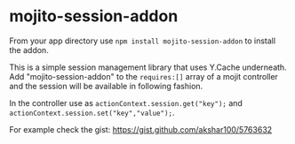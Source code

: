 mojito-session-addon
=======================

From your app directory use `npm install mojito-session-addon` to install the addon. 

This is a simple session management library that uses Y.Cache underneath. 
Add "mojito-session-addon" to the `requires:[]` array of a mojit controller and the session will be available in following fashion. 

In the controller use as `actionContext.session.get("key");` and `actionContext.session.set("key","value");`. 

For example check the gist: https://gist.github.com/akshar100/5763632 